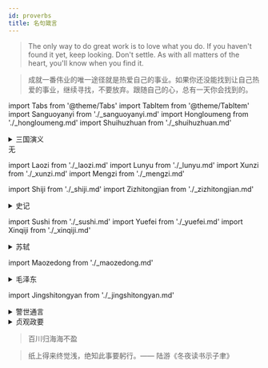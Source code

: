 ```yaml
---
id: proverbs
title: 名句箴言
---
```


> The only way to do great work is to love what you do. If you haven't found it yet, keep looking. Don't settle. As with all matters of the heart, you'll know when you find it.

> 成就一番伟业的唯一途径就是热爱自己的事业。如果你还没能找到让自己热爱的事业，继续寻找，不要放弃。跟随自己的心，总有一天你会找到的。

import Tabs from '@theme/Tabs'
import TabItem from '@theme/TabItem'
import Sanguoyanyi from './\_sanguoyanyi.md'
import Hongloumeng from './\_hongloumeng.md'
import Shuihuzhuan from './\_shuihuzhuan.md'

<Tabs>
  <TabItem value="sanguoyanyi" label="三国演义" default>
    <details>
      <summary>三国演义</summary>
      <Sanguoyanyi />
    </details>
  </TabItem>
  <TabItem value="shuihuzhuan" label="水浒传">
    <Shuihuzhuan />
  </TabItem>
  <TabItem value="xiyouji" label="西游记">
    无
  </TabItem>
  <TabItem value="hongloumeng" label="红楼梦">
    <Hongloumeng />
  </TabItem>
</Tabs>

import Laozi from './\_laozi.md'
import Lunyu from './\_lunyu.md'
import Xunzi from './\_xunzi.md'
import Mengzi from './\_mengzi.md'

<Tabs>
  <TabItem value="laozi" label="老子" default>
    <Laozi />
  </TabItem>
  <TabItem value="lunyu" label="论语">
    <Lunyu />
  </TabItem>
  <TabItem value="xunzi" label="荀子">
    <Xunzi />
  </TabItem>
  <TabItem value="mengzi" label="孟子">
    <Mengzi />
  </TabItem>
</Tabs>

import Shiji from './\_shiji.md'
import Zizhitongjian from './\_zizhitongjian.md'

<Tabs>
  <TabItem value="shiji" label="史记" default>
    <details>
      <summary>史记</summary>
      <Shiji />
    </details>
  </TabItem>
  <TabItem value="zizhitongjian" label="资治通鉴">
    <Zizhitongjian />
  </TabItem>
</Tabs>

import Sushi from './\_sushi.md'
import Yuefei from './\_yuefei.md'
import Xinqiji from './\_xinqiji.md'

<Tabs>
  <TabItem value="sushi" label="苏轼" default>
    <details>
      <summary>苏轼</summary>
      <Sushi />
    </details>
  </TabItem>
  <TabItem value="yuefei" label="岳飞">
    <Yuefei />
  </TabItem>
  <TabItem value="xinqiji" label="辛弃疾">
    <Xinqiji />
  </TabItem>
</Tabs>

import Maozedong from './\_maozedong.md'

<details>
  <summary>毛泽东</summary>
  <Maozedong />
</details>

import Jingshitongyan from './\_jingshitongyan.md'

<details>
  <summary>警世通言</summary>
<Jingshitongyan />
</details>

<details>
  <summary>贞观政要</summary>

> 非知之难，行之为难；非行之难，终之斯难。——《贞观政要·卷十·论慎终》<br/>

</details>

> 百川归海海不盈

> 纸上得来终觉浅，绝知此事要躬行。—— 陆游《冬夜读书示子聿》<br/>
